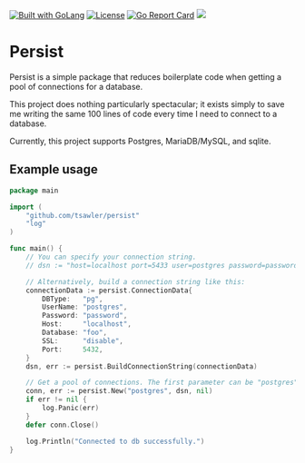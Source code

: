 

<a href="https://golang.org"><img src="https://img.shields.io/badge/powered_by-Go-3362c2.svg?style=flat-square" alt="Built with GoLang"></a>
[![License](http://img.shields.io/badge/license-mit-blue.svg?style=flat-square)](https://github.com/tsawler/persist/blob/main/LICENSE.md)
[![Go Report Card](https://goreportcard.com/badge/github.com/tsawler/persist)](https://goreportcard.com/report/github.com/tsawler/persist)
<a href="https://pkg.go.dev/github.com/tsawler/persist"><img src="https://img.shields.io/badge/godoc-reference-%23007d9c.svg"></a>


# Persist

Persist is a simple package that reduces boilerplate code when getting a pool of connections for 
a database.

This project does nothing particularly spectacular; it exists simply to save me writing the same 100 lines of code
every time I need to connect to a database.

Currently, this project supports Postgres, MariaDB/MySQL, and sqlite.

## Example usage

~~~go
package main

import (
	"github.com/tsawler/persist"
	"log"
)

func main() {
	// You can specify your connection string.
	// dsn := "host=localhost port=5433 user=postgres password=password dbname=foo sslmode=disable"

	// Alternatively, build a connection string like this:
	connectionData := persist.ConnectionData{
		DBType:   "pg",
		UserName: "postgres",
		Password: "password",
		Host:     "localhost",
		Database: "foo",
		SSL:      "disable",
		Port:     5432,
	}
	dsn, err := persist.BuildConnectionString(connectionData)

	// Get a pool of connections. The first parameter can be "postgres", "mariadb", "mysql", or "sqlite".
	conn, err := persist.New("postgres", dsn, nil)
	if err != nil {
		log.Panic(err)
	}
	defer conn.Close()

	log.Println("Connected to db successfully.")
}
~~~